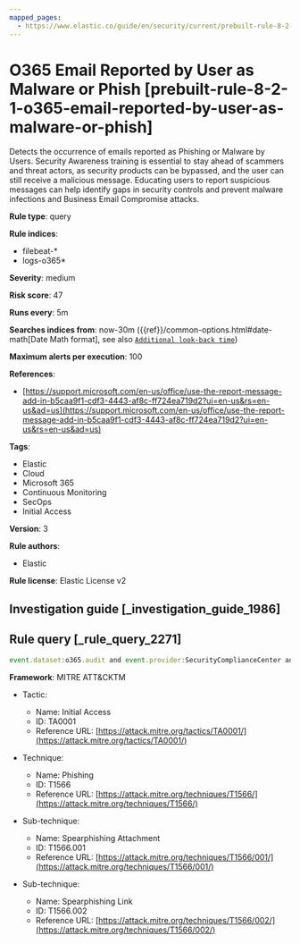 ```yaml
---
mapped_pages:
  - https://www.elastic.co/guide/en/security/current/prebuilt-rule-8-2-1-o365-email-reported-by-user-as-malware-or-phish.html
---
```


# O365 Email Reported by User as Malware or Phish [prebuilt-rule-8-2-1-o365-email-reported-by-user-as-malware-or-phish]

Detects the occurrence of emails reported as Phishing or Malware by Users. Security Awareness training is essential to stay ahead of scammers and threat actors, as security products can be bypassed, and the user can still receive a malicious message. Educating users to report suspicious messages can help identify gaps in security controls and prevent malware infections and Business Email Compromise attacks.

**Rule type**: query

**Rule indices**:

* filebeat-*
* logs-o365*

**Severity**: medium

**Risk score**: 47

**Runs every**: 5m

**Searches indices from**: now-30m ({{ref}}/common-options.html#date-math[Date Math format], see also [`Additional look-back time`](docs-content://solutions/security/detect-and-alert/create-detection-rule.md#rule-schedule))

**Maximum alerts per execution**: 100

**References**:

* [https://support.microsoft.com/en-us/office/use-the-report-message-add-in-b5caa9f1-cdf3-4443-af8c-ff724ea719d2?ui=en-us&rs=en-us&ad=us](https://support.microsoft.com/en-us/office/use-the-report-message-add-in-b5caa9f1-cdf3-4443-af8c-ff724ea719d2?ui=en-us&rs=en-us&ad=us)

**Tags**:

* Elastic
* Cloud
* Microsoft 365
* Continuous Monitoring
* SecOps
* Initial Access

**Version**: 3

**Rule authors**:

* Elastic

**Rule license**: Elastic License v2

## Investigation guide [_investigation_guide_1986]



## Rule query [_rule_query_2271]

```js
event.dataset:o365.audit and event.provider:SecurityComplianceCenter and event.action:AlertTriggered and rule.name:"Email reported by user as malware or phish"
```

**Framework**: MITRE ATT&CKTM

* Tactic:

    * Name: Initial Access
    * ID: TA0001
    * Reference URL: [https://attack.mitre.org/tactics/TA0001/](https://attack.mitre.org/tactics/TA0001/)

* Technique:

    * Name: Phishing
    * ID: T1566
    * Reference URL: [https://attack.mitre.org/techniques/T1566/](https://attack.mitre.org/techniques/T1566/)

* Sub-technique:

    * Name: Spearphishing Attachment
    * ID: T1566.001
    * Reference URL: [https://attack.mitre.org/techniques/T1566/001/](https://attack.mitre.org/techniques/T1566/001/)

* Sub-technique:

    * Name: Spearphishing Link
    * ID: T1566.002
    * Reference URL: [https://attack.mitre.org/techniques/T1566/002/](https://attack.mitre.org/techniques/T1566/002/)



